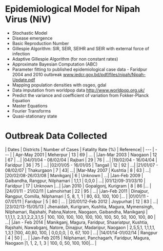 # Epidemiological Model for Nipah Virus (NiV) 

- Stochastic Model 
- Disease emergence
- Basic Reproduction Number
- Gillespie Algorithm: SIR, SEIR, SEIHR and SEIR with external force of infection
- Adaptive Gillespie Algorithm (for non constant rates)
- Approximate Bayesian Computation (ABC)
- Parameter fitting to published epidemiological case data - Faridpur 2004 and 2010 outbreak www.iedcr.gov.bd/pdf/files/nipah/Nipah-Update.pdf
- Mapping population densities with osgeo, gdal
- Data imputation from worldpop data http://www.worldpop.org.uk/ 
- Predict the variance and coefficient of variation from Fokker-Planck Equation
- Master Equations 
- Fourier Transforms 
- Quasi-stationary state

# Outbreak Data Collected

| Dates | Districts | Number of Cases | Fatality Rate (%) | Reference|
| --- | --- |
| Apr-May 2001 | Meherpur | 13 | 69 | ... |
|Jan-Mar 2003 | Naogaon | 12 | 67 | ...|
|04/01/04 - 08/02/04 | Rajbari | 29 | 76 | ...|
|19/02/04 - 16/04/04 | Faridpur | 36 | 75 | ...|
|02/01/05 - 16/01/05 | Tangail | 12 | 92 | ...|
|21/01/07 - 08/02/07 | Thakurgaon | 7 | 43| ...|
|Mar-May 2007 | Kushtia | 8 | 63 | ...|
|20/02/08-26/03/08 | Manikganj | 6 | Unknown | ...|
|Jan-Feb 2009 | Gaibandha, Rangpur, Nilphamari | 1,1,1 | 0,0,0 | ...|
|01/12/09-31/03/10 | Faridpur | 17 | Unknown |...| 
|Jan 2010 | Gopalgonj, Kurigram | 8 | 86 |... |
|24/01/11 - 21/02/11 | Lalmohirhat | 22 | 95 | ...|
|Jan-Feb 2011 | Dinajpur, Rangpur, Comilla, Nilphamari | 5, 8, 1, 1 | 80, 63, 100, 100 |... |
|01/01/11 - 07/01/11 | Faridpur | 5 | 80 | ... |
|20/01/12-Feb 2012 | Joypurhat | 12 | 83 | ...|
|23/02/13-15/05/13 | Jhenaidah, Kurigram, Kushtia, Magura, Mymensingh, Nilphamari, Rajshahi, Pabna,Natore, Naogaon, Gaibandha, Manikganji |  1,1,1,1, 2,3,1,2,2,3,1,5 | 100, 100, 100, 100, 100, 100, 100, 50, 50, 100, 100, 80  | ...|
|Jan - Feb 2014 | Manikganj, Magura, Faridpur, Shaariatpur, Kushtia, Rajshahi, Nawabganj, Natore, Dinajpur, Madaripur, Naogaon | 2,5,5,1, 1,1,1,1, 1,3,1 |100, 40,80, 100, | 0,0,0,0, | 0, 67, 100 | ...|
|14/01/14-01/02/14 | Rangpur | 4 | 50 | ... |
|Jan-Feb 2015 | Nilphamari, Panchagarh, Faridpur, Magura, Naogaon |1, 1, 2, 1, 3 | 100, 0, 50, 100, 100|... |
